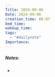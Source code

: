 ```yaml
---
Title: 2024-09-06
Date: 2024-09-06
creation_time: 08:07
bed_time: 
wakeup_time: 
tags:
  - "#dailynote"
Importance:
---
```

##### Notes:
- 